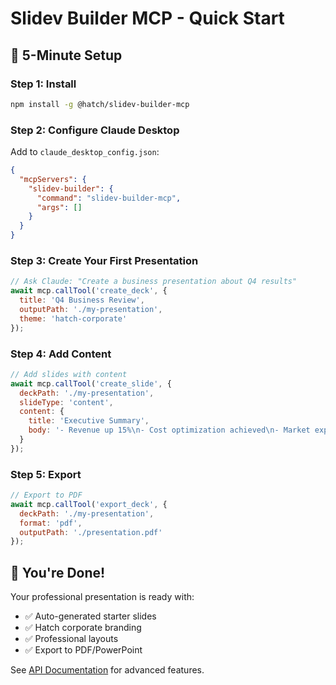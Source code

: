 # Slidev Builder MCP - Quick Start

## 🚀 5-Minute Setup

### Step 1: Install
```bash
npm install -g @hatch/slidev-builder-mcp
```

### Step 2: Configure Claude Desktop
Add to `claude_desktop_config.json`:
```json
{
  "mcpServers": {
    "slidev-builder": {
      "command": "slidev-builder-mcp",
      "args": []
    }
  }
}
```

### Step 3: Create Your First Presentation
```javascript
// Ask Claude: "Create a business presentation about Q4 results"
await mcp.callTool('create_deck', {
  title: 'Q4 Business Review',
  outputPath: './my-presentation',
  theme: 'hatch-corporate'
});
```

### Step 4: Add Content
```javascript
// Add slides with content
await mcp.callTool('create_slide', {
  deckPath: './my-presentation',
  slideType: 'content',
  content: {
    title: 'Executive Summary',
    body: '- Revenue up 15%\n- Cost optimization achieved\n- Market expansion successful'
  }
});
```

### Step 5: Export
```javascript
// Export to PDF
await mcp.callTool('export_deck', {
  deckPath: './my-presentation',
  format: 'pdf',
  outputPath: './presentation.pdf'
});
```

## 🎉 You're Done!

Your professional presentation is ready with:
- ✅ Auto-generated starter slides
- ✅ Hatch corporate branding
- ✅ Professional layouts
- ✅ Export to PDF/PowerPoint

See [API Documentation](./API-DOCUMENTATION.md) for advanced features.
